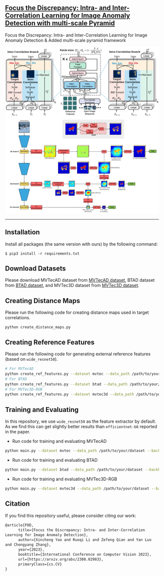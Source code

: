 ## [Focus the Discrepancy: Intra- and Inter-Correlation Learning for Image Anomaly Detection with multi-scale Pyramid](https://arxiv.org/abs/2308.02983)

Focus the Discrepancy: Intra- and Inter-Correlation Learning for Image Anomaly Detection & Added multi-scale pyramid framework

<img src="./FOD-framework.jpg" width="800">
<img src="./multiscale_pyramid.jpg" width="800">


---

## Installation
Install all packages (the same version with ours) by the following command:
```
$ pip3 install -r requirements.txt
```

## Download Datasets
Please download MVTecAD dataset from [MVTecAD dataset](https://www.mvtec.com/de/unternehmen/forschung/datasets/mvtec-ad/), BTAD dataset from [BTAD dataset](http://avires.dimi.uniud.it/papers/btad/btad.zip), and MVTec3D dataset from [MVTec3D dataset](https://www.mvtec.com/company/research/datasets/mvtec-3d-ad).

## Creating Distance Maps
Please run the following code for creating distance maps used in target correlations. 
<!--Or you can unzip the ``data.zip``, and use our calculated distance maps in the data/distances folder.-->
```
python create_distance_maps.py 
```

## Creating Reference Features
Please run the following code for generating external reference features (based on ``wide_resnet50``). 
<!--Or you can unzip the ``data.zip``, and use our generated reference features in the data/rfeatures_w50 folder.-->
```bash
# For MVTecAD
python create_ref_features.py --dataset mvtec --data_path /path/to/your/dataset --backbone_arch wide_resnet50_2 --save_path rfeatures_w50
# For BTAD
python create_ref_features.py --dataset btad --data_path /path/to/your/dataset --backbone_arch wide_resnet50_2 --save_path rfeatures_w50
# For MVTec3D-RGB
python create_ref_features.py --dataset mvtec3d --data_path /path/to/your/dataset --backbone_arch wide_resnet50_2 --save_path rfeatures_w50
```


## Training and Evaluating
In this repository, we use ``wide_resnet50`` as the feature extractor by default.
As we find this can get slightly better results than ``efficientnet-b6`` reported in the paper.

- Run code for training and evaluating MVTecAD
```bash
python main.py --dataset mvtec --data_path /path/to/your/dataset --backbone_arch wide_resnet50_2 --rfeatures_path rfeatures_w50 --with_intra --with_inter --save_prefix mvtec
```
- Run code for training and evaluating BTAD
```bash
python main.py --dataset btad --data_path /path/to/your/dataset --backbone_arch wide_resnet50_2 --rfeatures_path rfeatures_w50 --with_intra --with_inter --save_prefix btad
```
- Run code for training and evaluating MVTec3D-RGB
```bash
python main.py --dataset mvtec3d --data_path /path/to/your/dataset --backbone_arch wide_resnet50_2 --rfeatures_path rfeatures_w50 --with_intra --with_inter --save_prefix mvtec3d
```

## Citation

If you find this repository useful, please consider citing our work:
```
@article{FOD,
      title={Focus the Discrepancy: Intra- and Inter-Correlation Learning for Image Anomaly Detection}, 
      author={Xincheng Yao and Ruoqi Li and Zefeng Qian and Yan Luo and Chongyang Zhang},
      year={2023},
      booktitle={International Conference on Computer Vision 2023},
      url={https://arxiv.org/abs/2308.02983},
      primaryClass={cs.CV}
}
```


